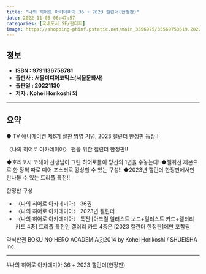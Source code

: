 ```yaml
---
title: "나의 히어로 아카데미아 36 + 2023 캘린더(한정판)"
date: 2022-11-03 08:47:57
categories: [국내도서 SF/판타지]
image: https://shopping-phinf.pstatic.net/main_3556975/35569753619.20221101110219.jpg
---
```


## **정보**

- **ISBN : 9791136758781**
- **출판사 : 서울미디어코믹스(서울문화사)**
- **출판일 : 20221130**
- **저자 : Kohei Horikoshi 외**

------



## **요약**



● TV 애니메이션 제6기 절찬 방영 기념, 2023 캘린더 한정판 등장!!

〈나의 히어로 아카데미아〉 팬을 위한 캘린더 한정판!!

◆호리코시 코헤이 선생님이 그린 히어로들이 당신의 1년을 수놓는다!
◆절취선 제본으로 한 장씩 따로 떼어 포스터로 감상할 수 있는 구성!!
◆2023년 캘린더 한정판에서만 만나볼 수 있는 트리플 특전!!

한정판 구성
- 〈나의 히어로 아카데미아〉 36권
- 〈나의 히어로 아카데미아〉 2023년 캘린더
- 〈나의 히어로 아카데미아〉 특전 [아크릴 일러스트 보드+일러스트 카드+갤러리 카드 4종]
  트리플 특전인 갤러리 카드 4종은 [2023 캘린더 한정판]에만 포함됨

약식판권
BOKU NO HERO ACADEMIAⓒ2014 by Kohei Horikoshi / SHUEISHA Inc.



------

#나의 히어로 아카데미아 36 + 2023 캘린더(한정판)


